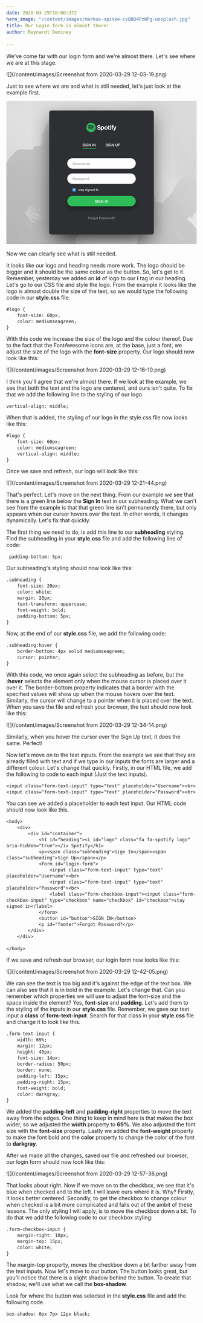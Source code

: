 ```yaml
---
date: 2020-03-29T10:00:37Z
hero_image: "/content/images/markus-spiske-cvBBO4PzWPg-unsplash.jpg"
title: Our Login form is almost there!
author: Reynardt Deminey

---
```

We've come far with our login form and we're almost there. Let's see where we are at this stage.

![](/content/images/Screenshot from 2020-03-29 12-03-19.png)

Just to see where we are and what is still needed, let's just look at the example first.

![](/content/images/spotify.png)

Now we can clearly see what is still needed.

It looks like our logo and heading needs more work. The logo should be bigger and it should be the same colour as the button. So, let's get to it. Remember, yesterday we added an **id** of logo to our **i** tag in our heading. Let's go to our CSS file and style the logo. From the example it looks like the logo is almost double the size of the text, so we would type the following code in our **style.css** file.

    #logo {
        font-size: 60px;
        color: mediumseagreen;
    }

With this code we increase the size of the logo and the colour thereof. Due to the fact that the FontAwesome icons are, at the base, just a font, we adjust the size of the logo with the **font-size** property. Our logo should now look like this:

![](/content/images/Screenshot from 2020-03-29 12-16-10.png)

I think you'll agree that we're almost there. If we look at the example, we see that both the text and the logo are centered, and ours isn't quite. To fix that we add the following line to the styling of our logo.

    vertical-align: middle;

When that is added, the styling of our logo in the style.css file now looks like this:

    #logo {
        font-size: 60px;
        color: mediumseagreen;
        vertical-align: middle;
    }

Once we save and refresh, our logo will look like this:

![](/content/images/Screenshot from 2020-03-29 12-21-44.png)

That's perfect. Let's move on the next thing. From our example we see that there is a green line below the **Sign In** text in our subheading. What we can't see from the example is that that green line isn't permanently there, but only appears when our cursor hovers over the text. In other words, it changes dynamically. Let's fix that quickly.

The first thing we need to do, is add this line to our **subheading** styling. Find the subheading in your **style.css** file and add the following line of code:

     padding-bottom: 5px;

Our subheading's styling should now look like this:

    .subheading {
        font-size: 20px;
        color: white;
        margin: 20px;
        text-transform: uppercase;
        font-weight: bold;
        padding-bottom: 5px;
    }

Now, at the end of our **style.css** file, we add the following code:

    .subheading:hover {    
        border-bottom: 4px solid mediumseagreen;
        cursor: pointer;
    }

With this code, we once again select the subheading as before, but the **:hover** selects the element only when the mouse cursor is placed over it over it. The border-bottom property indicates that a border with the specified values will show up when the mouse hovers over the text. Similarly, the cursor will change to a pointer when it is placed over the text. When you save the file and refresh your browser, the text should now look like this:

![](/content/images/Screenshot from 2020-03-29 12-34-14.png)

Similarly, when you hover the cursor over the Sign Up text, it does the same. Perfect!

Now let's move on to the text inputs. From the example we see that they are already filled with text and if we type in our inputs the fonts are larger and a different colour. Let's change that quickly. Firstly, in our HTML file, we add the following to code to each input (Just the text inputs).

    <input class="form-text-input" type="text" placeholder="Username"><br>
    <input class="form-text-input" type="text" placeholder="Password"><br> 

You can see we added a placeholder to each text input. Our HTML code should now look like this.

    <body>
        <div>
            <div id="container">
                <h1 id="heading"><i id="logo" class="fa fa-spotify logo" aria-hidden="true"></i> Spotify</h1>
                <p><span class="subheading">Sign In</span><span class="subheading">Sign Up</span></p>
                <form id="login-form">
                    <input class="form-text-input" type="text" placeholder="Username"><br>
                    <input class="form-text-input" type="text" placeholder="Password"><br> 
                    <label class="form-checkbox-input"><input class="form-checkbox-input" type="checkbox" name="checkbox" id="checkbox">stay signed in</label>
                </form>
                <button id="button">SIGN IN</button>
                <p id="footer">Forgot Password?</p>
            </div>
        </div>
            
    </body>

If we save and refresh our browser, our login form now looks like this:

![](/content/images/Screenshot from 2020-03-29 12-42-05.png)

We can see the text is too big and it's against the edge of the text box. We can also see that it is in bold in the example. Let's change that. Can you remember which properties we will use to adjust the font-size and the space inside the element? Yes, **font-size** and **padding**. Let's add them to the styling of the inputs in our **style.css** file. Remember, we gave our text input a **class** of **form-text-input**. Search for that class in your **style.css** file and change it to look like this.

    .form-text-input {
        width: 69%;
        margin: 12px;
        height: 45px;
        font-size: 14px;
        border-radius: 50px;
        border: none;
        padding-left: 15px;
        padding-right: 15px;
        font-weight: bold;
        color: darkgray;
    }

We added the **padding-left** and **padding-right** properties to move the text away from the edges. One thing to keep in mind here is that makes the box wider, so we adjusted the **width** property to **69%**. We also adjusted the font size with the **font-size** property. Lastly we added the **font-weight** property to make the font bold and the **color** property to change the color of the font to **darkgray**.

After we made all the changes, saved our file and refreshed our browser, our login form should now look like this:

![](/content/images/Screenshot from 2020-03-29 12-57-38.png)

That looks about right. Now if we move on to the checkbox, we see that it's blue when checked and to the left. I will leave ours where it is. Why? Firstly, it looks better centered. Secondly, to get the checkbox to change colour when checked is a bit more complicated and falls out of the ambit of these lessons. The only styling I will apply, is to move the checkbox down a bit. To do that we add the following code to our checkbox styling:

    .form-checkbox-input {
        margin-right: 10px;
        margin-top: 15px;
        color: white;    
    }

The margin-top property, moves the checkbox down a bit farther away from the text inputs. Now let's move to our button. The button looks great, but you'll notice that there is a slight shadow behind the button. To create that shadow, we'll use what we call the **box-shadow**.

Look for where the button was selected in the **style.css** file and add the following code.

    box-shadow: 0px 7px 12px black;